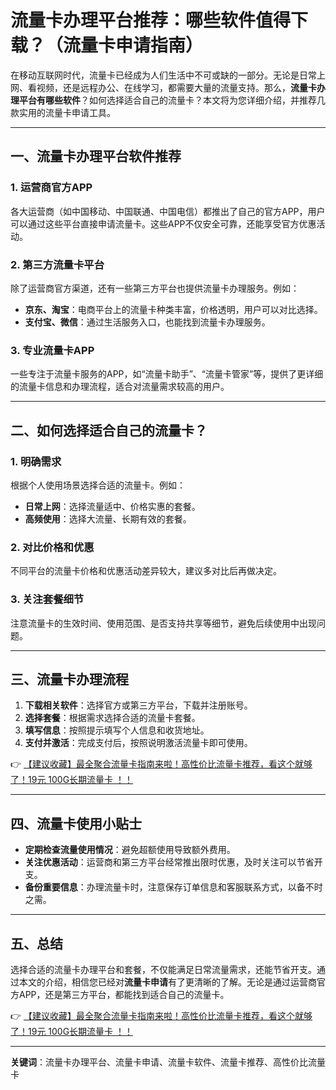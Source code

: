 # 流量卡办理平台推荐：哪些软件值得下载？（流量卡申请指南）

在移动互联网时代，流量卡已经成为人们生活中不可或缺的一部分。无论是日常上网、看视频，还是远程办公、在线学习，都需要大量的流量支持。那么，**流量卡办理平台有哪些软件**？如何选择适合自己的流量卡？本文将为您详细介绍，并推荐几款实用的流量卡申请工具。

---

## 一、流量卡办理平台软件推荐

### 1. **运营商官方APP**
各大运营商（如中国移动、中国联通、中国电信）都推出了自己的官方APP，用户可以通过这些平台直接申请流量卡。这些APP不仅安全可靠，还能享受官方优惠活动。

### 2. **第三方流量卡平台**
除了运营商官方渠道，还有一些第三方平台也提供流量卡办理服务。例如：
- **京东、淘宝**：电商平台上的流量卡种类丰富，价格透明，用户可以对比选择。
- **支付宝、微信**：通过生活服务入口，也能找到流量卡办理服务。

### 3. **专业流量卡APP**
一些专注于流量卡服务的APP，如“流量卡助手”、“流量卡管家”等，提供了更详细的流量卡信息和办理流程，适合对流量需求较高的用户。

---

## 二、如何选择适合自己的流量卡？

### 1. **明确需求**
根据个人使用场景选择合适的流量卡。例如：
- **日常上网**：选择流量适中、价格实惠的套餐。
- **高频使用**：选择大流量、长期有效的套餐。

### 2. **对比价格和优惠**
不同平台的流量卡价格和优惠活动差异较大，建议多对比后再做决定。

### 3. **关注套餐细节**
注意流量卡的生效时间、使用范围、是否支持共享等细节，避免后续使用中出现问题。

---

## 三、流量卡办理流程

1. **下载相关软件**：选择官方或第三方平台，下载并注册账号。
2. **选择套餐**：根据需求选择合适的流量卡套餐。
3. **填写信息**：按照提示填写个人信息和收货地址。
4. **支付并激活**：完成支付后，按照说明激活流量卡即可使用。

👉 [【建议收藏】最全聚合流量卡指南来啦！高性价比流量卡推荐，看这个就够了！19元 100G长期流量卡 ！！](https://bit.ly/Liuliangka)

---

## 四、流量卡使用小贴士

- **定期检查流量使用情况**：避免超额使用导致额外费用。
- **关注优惠活动**：运营商和第三方平台经常推出限时优惠，及时关注可以节省开支。
- **备份重要信息**：办理流量卡时，注意保存订单信息和客服联系方式，以备不时之需。

---

## 五、总结

选择合适的流量卡办理平台和套餐，不仅能满足日常流量需求，还能节省开支。通过本文的介绍，相信您已经对**流量卡申请**有了更清晰的了解。无论是通过运营商官方APP，还是第三方平台，都能找到适合自己的流量卡。

👉 [【建议收藏】最全聚合流量卡指南来啦！高性价比流量卡推荐，看这个就够了！19元 100G长期流量卡 ！！](https://bit.ly/Liuliangka)

---

**关键词**：流量卡办理平台、流量卡申请、流量卡软件、流量卡推荐、高性价比流量卡